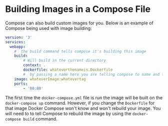 # Building Images in a Compose File

Compose can also build custom images for you. Below is an example of Compose being used with image building: 

```yml
version: '3'
services:
  webapp:
    #  the build command tells compose it's building this image
    build: 
        # Will build in the current directory   
        context: .
        dockerfile: whateverthenameis.Dockerfile
        #  by passing a name here you are telling compose to name and tag the built image by this name
    image: whateverImage:whatevertag
    ports: 
        - '80:80'
```

The first time the `docker-compose.yml` file is run the image will be built on the `docker-compose up` command.  However, if you change the `Dockerfile` for that image Docker Compose won't know and won't rebuild your image. You will need to to tell Compose to rebuild the image by using the `docker-compose build` command. 